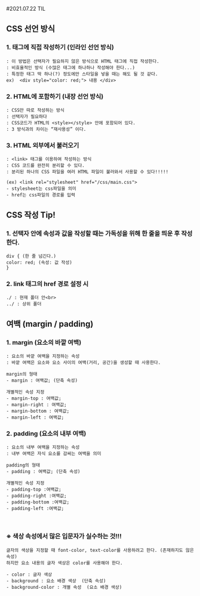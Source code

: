 #2021.07.22 TIL

## CSS 선언 방식

### 1. 태그에 직접 작성하기 (인라인 선언 방식)
```
: 이 방법은 선택자가 필요하지 않은 방식으로 HTML 태그에 직접 작성한다.
: 비효율적인 방식 (수많은 태그에 하나하나 작성해야 한다...)
: 특정한 태그 딱 하나(?) 정도에만 스타일을 넣을 때는 해도 될 것 같다.
ex)  <div style="color: red;"> 내용 </div>
```

### 2. HTML에 포함하기 (내장 선언 방식)
```
: CSS만 따로 작성하는 방식
: 선택자가 필요하다
: CSS코드가 HTML의 <style></style> 안에 포함되어 있다.
: 3 방식과의 차이는 “재사용성” 이다.
```

### 3. HTML 외부에서 불러오기
```
: <link> 태그를 이용하여 작성하는 방식
: CSS 코드를 완전히 분리할 수 있다.
: 분리된 하나의 CSS 파일을 여러 HTML 파일이 불러와서 사용할 수 있다!!!!!

(ex) <link rel="stylesheet" href="/css/main.css">
- stylesheet는 css파일을 의미
- href는 css파일의 경로를 입력
```

## CSS 작성 Tip!

### 1. 선택자 안에 속성과 값을 작성할 때는 가독성을 위해 한 줄을 띄운 후 작성한다.
```
div { (한 줄 넘긴다.)
color: red; (속성: 값 작성)
}
```

### 2. link 태그의 href 경로 설정 시
```
./ : 현재 폴더 안<br>
../ : 상위 폴더
```


## 여백 (margin / padding)

### 1. margin (요소의 바깥 여백)
```
: 요소의 바깥 여백을 지정하는 속성
: 바깥 여백은 요소와 요소 사이의 여백(거리, 공간)을 생성할 때 사용한다.

margin의 형태
- margin : 여백값; (단축 속성)

개별적인 속성 지정
- margin-top : 여백값;
- margin-right : 여백값;
- margin-bottom : 여백값;
- margin-left : 여백값;
```

### 2. padding (요소의 내부 여백)
```
: 요소의 내부 여백을 지정하는 속성
: 내부 여백은 자식 요소를 감싸는 여백을 의미

padding의 형태
- padding : 여백값; (단축 속성)

개별적인 속성 지정
- padding-top :여백값;
- padding-right :여백값;
- padding-bottom :여백값;
- padding-left :여백값;
```
<br>

### ※ 색상 속성에서 많은 입문자가 실수하는 것!!!
```
글자의 색상을 지정할 때 font-color, text-color를 사용하려고 한다. (존재하지도 않은 속성)
하지만 요소 내용의 글자 색상은 color를 사용해야 한다.

- color : 글자 색상
- background : 요소 배경 색상  (단축 속성)
- background-color : 개별 속성  (요소 배경 색상)
```
